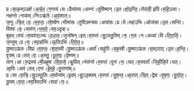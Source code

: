 

  
प्र।सा॒क॒म्ऽउक्षे॑।अ॒र्च॒त॒।ग॒णाय॑।यः।दैव्य॑स्य।धाम्नः॑।तुवि॑ष्मान्।उ॒त।क्षो॒द॒न्ति॒।रोद॑सी॒ इति॑।म॒हि॒ऽत्वा।नक्ष॑न्ते।नाक॑म्।निःऽऋ॑तेः।अ॒वं॒शात्॥  
ज॒नूः।चि॒त्।वः॒।म॒रु॒तः॒।त्वे॒ष्ये॑ण।भीमा॑सः।तुवि॑ऽमन्यवः।अया॑सः।प्र।ये।महः॑ऽभिः।ओज॑सा।उ॒त।सन्ति॑।विश्वः॑।वः॒।याम॑न्।भ॒य॒ते॒।स्वः॒ऽदृक्॥  
बृ॒हत्।वयः॑।म॒घव॑त्ऽभ्यः।द॒धा॒त॒।जुजो॑षन्।इत्।म॒रुतः॑।सु॒ऽस्तु॒तिम्।नः॒।ग॒तः।न।अध्वा॑।वि।ति॒रा॒ति॒।ज॒न्तुम्।प्र।नः॒।स्पा॒र्हाभिः॑।ऊ॒तिऽभिः॑।ति॒रे॒त॒॥  
यु॒ष्माऽऊ॑तः।विप्रः॑।म॒रु॒तः॒।श॒त॒स्वी।यु॒ष्माऽऊ॑तः।अर्वा॑।सहु॑रिः।स॒ह॒स्री।यु॒ष्माऽऊ॑तः।स॒म्ऽराट्।उ॒त।ह॒न्ति॒।वृ॒त्रम्।प्र।तत्।वः॒।अ॒स्तु॒।धू॒त॒यः॒।दे॒ष्णम्॥  
तान्।आ।रु॒द्रस्य॑।मी॒ळ्हुषः॑।वि॒वा॒से॒।कु॒वित्।नंस॑न्ते।म॒रुतः॑।पुनः॑।नः॒।यत्।स॒स्वर्ता॑।जि॒ही॒ळि॒रे।यत्।आ॒विः।अव॑।तत्।एनः॑।ई॒म॒हे॒।तु॒राणा॑म्॥  
प्र।सा।वा॒चि॒।सु॒ऽस्तु॒तिः।म॒घोना॑म्।इ॒दम्।सु॒ऽउ॒क्तम्।म॒रुतः॑।जु॒ष॒न्त॒।आ॒रात्।चि॒त्।द्वेषः॑।वृ॒ष॒णः॒।यु॒यो॒त॒।यू॒यम्।पा॒त॒।स्व॒स्तिऽभिः॑।सदा॑।नः॒॥  
